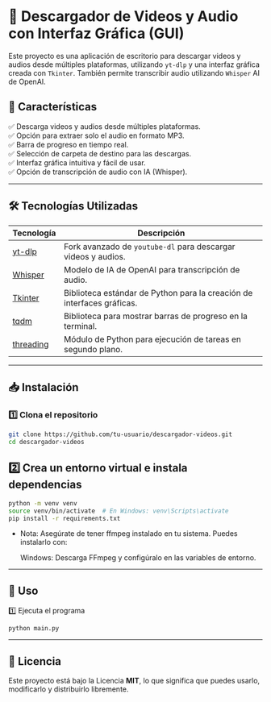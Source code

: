 # 🎥 Descargador de Videos y Audio con Interfaz Gráfica (GUI)

Este proyecto es una aplicación de escritorio para descargar videos y audios desde múltiples plataformas, utilizando `yt-dlp` y una interfaz gráfica creada con `Tkinter`. También permite transcribir audio utilizando `Whisper` AI de OpenAI.

## 🚀 Características

✅ Descarga videos y audios desde múltiples plataformas.  
✅ Opción para extraer solo el audio en formato MP3.  
✅ Barra de progreso en tiempo real.  
✅ Selección de carpeta de destino para las descargas.  
✅ Interfaz gráfica intuitiva y fácil de usar.  
✅ Opción de transcripción de audio con IA (Whisper).  

---

## 🛠 Tecnologías Utilizadas

| Tecnología | Descripción |
|------------|------------|
| [yt-dlp](https://github.com/yt-dlp/yt-dlp) | Fork avanzado de `youtube-dl` para descargar videos y audios. |
| [Whisper](https://github.com/openai/whisper) | Modelo de IA de OpenAI para transcripción de audio. |
| [Tkinter](https://docs.python.org/3/library/tkinter.html) | Biblioteca estándar de Python para la creación de interfaces gráficas. |
| [tqdm](https://github.com/tqdm/tqdm) | Biblioteca para mostrar barras de progreso en la terminal. |
| [threading](https://docs.python.org/3/library/threading.html) | Módulo de Python para ejecución de tareas en segundo plano. |

---

## 📥 Instalación

### 1️⃣ Clona el repositorio  
```bash
git clone https://github.com/tu-usuario/descargador-videos.git
cd descargador-videos
```

## 2️⃣ Crea un entorno virtual e instala dependencias
```bash
python -m venv venv
source venv/bin/activate  # En Windows: venv\Scripts\activate
pip install -r requirements.txt
```
- Nota: Asegúrate de tener ffmpeg instalado en tu sistema. Puedes instalarlo con:

    Windows: Descarga FFmpeg y configúralo en las variables de entorno.
---
## 🎯 Uso

1️⃣ Ejecuta el programa
```bash
python main.py
```
---

## 🐄 **Licencia**
Este proyecto está bajo la Licencia **MIT**, lo que significa que puedes usarlo, modificarlo y distribuirlo libremente.